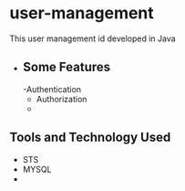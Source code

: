 # user-management
This user management id developed in Java
* Some Features
  -------------
  -Authentication
  - Authorization
  - 
Tools and Technology Used
-------------------------
- STS
- MYSQL
- 
